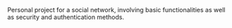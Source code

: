 Personal project for a social network, involving basic functionalities as well as security and authentication methods.
